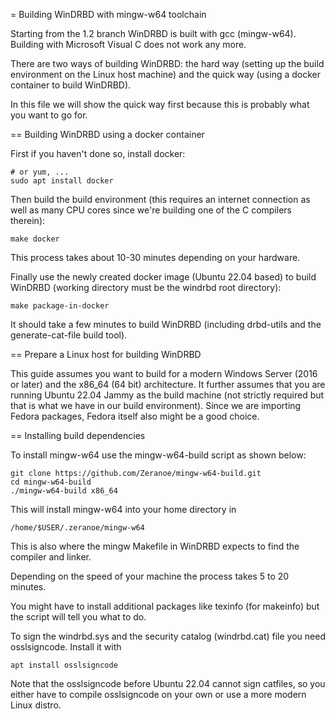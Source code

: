 = Building WinDRBD with mingw-w64 toolchain

Starting from the 1.2 branch WinDRBD is built with
gcc (mingw-w64). Building with Microsoft Visual
C does not work any more.

There are two ways of building WinDRBD: the
hard way (setting up the build environment
on the Linux host machine) and the quick way
(using a docker container to build WinDRBD).

In this file we will show the quick way first
because this is probably what you want to go
for.

== Building WinDRBD using a docker container

First if you haven't done so, install docker:

    # or yum, ...
    sudo apt install docker

Then build the build environment (this requires
an internet connection as well as many CPU cores
since we're building one of the C compilers
therein):

    make docker

This process takes about 10-30 minutes depending
on your hardware.

Finally use the newly created docker image (Ubuntu
22.04 based) to build WinDRBD (working directory
must be the windrbd root directory):

    make package-in-docker

It should take a few minutes to build WinDRBD
(including drbd-utils and the generate-cat-file
build tool).

== Prepare a Linux host for building WinDRBD

This guide assumes you want to build for a modern
Windows Server (2016 or later) and the x86_64 
(64 bit) architecture. It further assumes that
you are running Ubuntu 22.04 Jammy as the build
machine (not strictly required but that is what
we have in our build environment). Since we are
importing Fedora packages, Fedora itself also
might be a good choice.

== Installing build dependencies

To install mingw-w64 use the mingw-w64-build script
as shown below:

	git clone https://github.com/Zeranoe/mingw-w64-build.git
	cd mingw-w64-build
	./mingw-w64-build x86_64

This will install mingw-w64 into your home directory
in

	/home/$USER/.zeranoe/mingw-w64

This is also where the mingw Makefile in WinDRBD expects
to find the compiler and linker.

Depending on the speed of your machine the process takes
5 to 20 minutes.

You might have to install additional packages like texinfo
(for makeinfo) but the script will tell you what to do.

To sign the windrbd.sys and the security catalog (windrbd.cat)
file you need osslsigncode. Install it with

	apt install osslsigncode

Note that the osslsigncode before Ubuntu 22.04 cannot sign
catfiles, so you either have to compile osslsigncode on your
own or use a more modern Linux distro.
